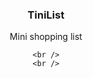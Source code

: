 <div align="center">
<h3 align="center">TiniList</h3>
  <p align="center">
    Mini shopping list
    <br />

    <br />
    <br />
  </p>
</div>

<br/>
